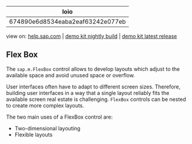 | loio |
| -----|
| 674890e6d8534eaba2eaf63242e077eb |

<div id="loio">

view on: [help.sap.com](https://help.sap.com/viewer/DRAFT/3237636b137e43519a20ad5513c49ccb/latest/en-US/674890e6d8534eaba2eaf63242e077eb.html) | [demo kit nightly build](https://openui5nightly.hana.ondemand.com/#/topic/674890e6d8534eaba2eaf63242e077eb) | [demo kit latest release](https://openui5.hana.ondemand.com/#/topic/674890e6d8534eaba2eaf63242e077eb)</div>
<!-- loio674890e6d8534eaba2eaf63242e077eb -->

## Flex Box

The `sap.m.FlexBox` control allows to develop layouts which adjust to the available space and avoid unused space or overflow.

User interfaces often have to adapt to different screen sizes. Therefore, building user interfaces in a way that a single layout reliably fits the available screen real estate is challenging. `FlexBox` controls can be nested to create more complex layouts.

The two main uses of a FlexBox control are:

-   Two-dimensional layouting
-   Flexible layouts

